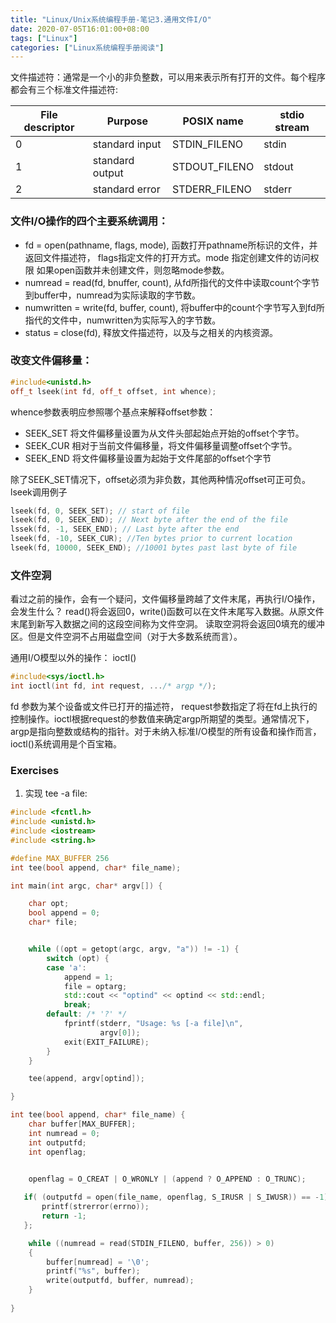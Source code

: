 ```yaml
---
title: "Linux/Unix系统编程手册-笔记3.通用文件I/O"
date: 2020-07-05T16:01:00+08:00
tags: ["Linux"]
categories: ["Linux系统编程手册阅读"]
---
```


文件描述符：通常是一个小的非负整数，可以用来表示所有打开的文件。每个程序都会有三个标准文件描述符:

|File descriptor|Purpose|POSIX name|stdio stream|
|---------------|-------|-----------|------------|
|0|standard input|STDIN_FILENO|stdin|
|1|standard output|STDOUT_FILENO|stdout|
|2|standard error|STDERR_FILENO|stderr|

### 文件I/O操作的四个主要系统调用：

- fd = open(pathname, flags, mode), 函数打开pathname所标识的文件，并返回文件描述符， flags指定文件的打开方式。mode 指定创建文件的访问权限
如果open函数并未创建文件，则忽略mode参数。
- numread = read(fd, bnuffer, count), 从fd所指代的文件中读取count个字节到buffer中，numread为实际读取的字节数。
- numwritten = write(fd, buffer, count), 将buffer中的count个字节写入到fd所指代的文件中，numwritten为实际写入的字节数。
- status = close(fd), 释放文件描述符，以及与之相关的内核资源。


### 改变文件偏移量：

```cpp
#include<unistd.h>
off_t lseek(int fd, off_t offset, int whence);
```

whence参数表明应参照哪个基点来解释offset参数：
- SEEK_SET 将文件偏移量设置为从文件头部起始点开始的offset个字节。
- SEEK_CUR 相对于当前文件偏移量，将文件偏移量调整offset个字节。
- SEEK_END 将文件偏移量设置为起始于文件尾部的offset个字节

除了SEEK_SET情况下，offset必须为非负数，其他两种情况offset可正可负。 
lseek调用例子
```cpp
lseek(fd, 0, SEEK_SET); // start of file
lseek(fd, 0, SEEK_END); // Next byte after the end of the file
lssek(fd, -1, SEEK_END); // Last byte after the end
lseek(fd, -10, SEEK_CUR); //Ten bytes prior to current location
lseek(fd, 10000, SEEK_END); //10001 bytes past last byte of file
```

### 文件空洞 

看过之前的操作，会有一个疑问，文件偏移量跨越了文件末尾，再执行I/O操作，会发生什么？
read()将会返回0，write()函数可以在文件末尾写入数据。从原文件末尾到新写入数据之间的这段空间称为文件空洞。
读取空洞将会返回0填充的缓冲区。但是文件空洞不占用磁盘空间（对于大多数系统而言）。


通用I/O模型以外的操作： ioctl()

```cpp
#include<sys/ioctl.h>
int ioctl(int fd, int request, .../* argp */);

```

fd 参数为某个设备或文件已打开的描述符， request参数指定了将在fd上执行的控制操作。ioctl根据request的参数值来确定argp所期望的类型。通常情况下，argp是指向整数或结构的指针。对于未纳入标准I/O模型的所有设备和操作而言，ioctl()系统调用是个百宝箱。

### Exercises

1. 实现 tee -a file:

```cpp
#include <fcntl.h>
#include <unistd.h>
#include <iostream>
#include <string.h>

#define MAX_BUFFER 256
int tee(bool append, char* file_name);

int main(int argc, char* argv[]) {

    char opt;
    bool append = 0;
    char* file;


    while ((opt = getopt(argc, argv, "a")) != -1) {
        switch (opt) {
        case 'a':
            append = 1;
            file = optarg;
            std::cout << "optind" << optind << std::endl;
            break;
        default: /* '?' */
            fprintf(stderr, "Usage: %s [-a file]\n",
                    argv[0]);
            exit(EXIT_FAILURE);
        }
    }

    tee(append, argv[optind]);

}

int tee(bool append, char* file_name) {
    char buffer[MAX_BUFFER];
    int numread = 0;
    int outputfd;
    int openflag;

    
    openflag = O_CREAT | O_WRONLY | (append ? O_APPEND : O_TRUNC);

   if( (outputfd = open(file_name, openflag, S_IRUSR | S_IWUSR)) == -1) {
       printf(strerror(errno));
       return -1;
   };

    while ((numread = read(STDIN_FILENO, buffer, 256)) > 0)
    {
        buffer[numread] = '\0';
        printf("%s", buffer);
        write(outputfd, buffer, numread);
    }
    
}

```